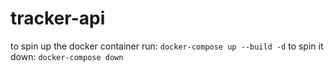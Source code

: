 # tracker-api

to spin up the docker container run: `docker-compose up --build -d`
to spin it down: `docker-compose down`
